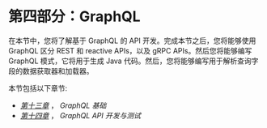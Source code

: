 # 第四部分：GraphQL

在本节中，您将了解基于 GraphQL 的 API 开发。完成本节之后，您将能够使用 GraphQL 区分 REST 和 reactive APIs，以及 gRPC APIs。然后您将能够编写 GraphQL 模式，它将用于生成 Java 代码。然后，您将能够编写用于解析查询字段的数据获取器和加载器。

本节包括以下章节:

*   [*第十三章*](13.html#_idTextAnchor263) ， *GraphQL 基础*
*   [*第十四章*](14.html#_idTextAnchor286) ， *GraphQL API 开发与测试*